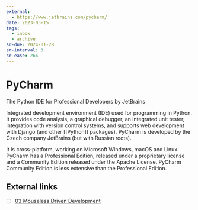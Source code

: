 ```yaml
---
external:
  - https://www.jetbrains.com/pycharm/
date: 2023-03-15
tags:
  - inbox
  - archive
sr-due: 2024-01-28
sr-interval: 3
sr-ease: 266
---
```


# PyCharm

The Python IDE for Professional Developers by JetBrains

Integrated development environment (IDE) used for programming in Python. It
provides code analysis, a graphical debugger, an integrated unit tester,
integration with version control systems, and supports web development with
Django (and other [[Python]] packages). PyCharm is developed by the
Czech company JetBrains (but with Russian roots).

It is cross-platform, working on Microsoft Windows, macOS and Linux. PyCharm has
a Professional Edition, released under a proprietary license and a Community
Edition released under the Apache License. PyCharm Community Edition is less
extensive than the Professional Edition.

## External links

- [ ] [03 Mouseless Driven Development](https://www.youtube.com/watch?v=UH6YVv9js3s)
